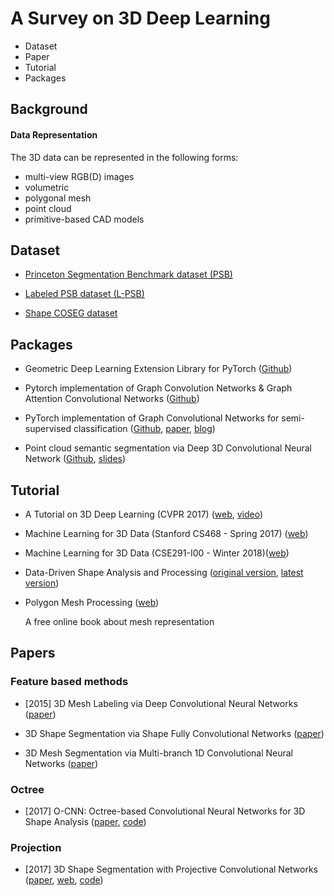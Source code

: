 # A Survey on 3D Deep Learning

* Dataset
* Paper
* Tutorial
* Packages

## Background

#### Data Representation
The 3D data can be represented in the following forms:
* multi-view RGB(D) images
* volumetric
* polygonal mesh
* point cloud
* primitive-based CAD models

## Dataset

* [Princeton Segmentation Benchmark dataset (PSB)](http://segeval.cs.princeton.edu/)

* [Labeled PSB dataset (L-PSB)](https://people.cs.umass.edu/~kalo/papers/LabelMeshes/)

* [Shape COSEG dataset](http://irc.cs.sdu.edu.cn/~yunhai/public_html/ssl/ssd.htm)

## Packages

* Geometric Deep Learning Extension Library for PyTorch ([Github](https://github.com/rusty1s/pytorch_geometric))

* Pytorch implementation of Graph Convolution Networks & Graph Attention Convolutional Networks ([Github](https://github.com/meliketoy/graph-cnn.pytorch))

* PyTorch implementation of Graph Convolutional Networks for semi-supervised classification ([Github](https://github.com/tkipf/pygcn), [paper](https://arxiv.org/abs/1609.02907), [blog](http://tkipf.github.io/graph-convolutional-networks/))

* Point cloud semantic segmentation via Deep 3D Convolutional Neural Network ([Github](https://github.com/nsavinov/semantic3dnet), [slides](https://drive.google.com/file/d/0B2SXn94m2RhEbnFMbHVZNVJ3bzA/view))

## Tutorial

* A Tutorial on 3D Deep Learning (CVPR 2017) ([web](http://3ddl.stanford.edu/), [video](https://www.youtube.com/watch?v=8CenT_4HWyY))

* Machine Learning for 3D Data (Stanford CS468 - Spring 2017) ([web](http://graphics.stanford.edu/courses/cs468-17-spring/schedule.html))

* Machine Learning for 3D Data (CSE291-I00 - Winter 2018)([web](https://cse291-i.github.io/schedule.html))

* Data-Driven Shape Analysis and Processing ([original version](https://people.cs.umass.edu/~kalo/papers/EGstar16/data_driven_shape.pdf), [latest version](https://people.cs.umass.edu/~kalo/datadrivenshape/data_driven_shape.pdf))

* Polygon Mesh Processing ([web](http://www.pmp-book.org/))

  A free online book about mesh representation
  
## Papers
  
### Feature based methods
  
* [2015] 3D Mesh Labeling via Deep Convolutional Neural Networks ([paper](https://dl.acm.org/citation.cfm?id=2835487))
  
* 3D Shape Segmentation via Shape Fully Convolutional Networks ([paper](https://arxiv.org/abs/1702.08675))
  
* 3D Mesh Segmentation via Multi-branch 1D Convolutional Neural Networks ([paper](https://arxiv.org/abs/1705.11050))

### Octree
  
* [2017] O-CNN: Octree-based Convolutional Neural Networks for 3D Shape Analysis ([paper](https://wang-ps.github.io/O-CNN.html), [code](https://github.com/Microsoft/O-CNN))

### Projection

* [2017] 3D Shape Segmentation with Projective Convolutional Networks ([paper](https://arxiv.org/abs/1612.02808), [web](https://people.cs.umass.edu/~kalo/papers/shapepfcn/), [code](https://github.com/kalov/ShapePFCN))
